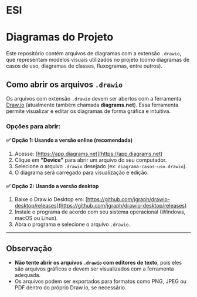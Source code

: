 # ESI
# Diagramas do Projeto

Este repositório contém arquivos de diagramas com a extensão `.drawio`, que representam modelos visuais utilizados no projeto (como diagramas de casos de uso, diagramas de classes, fluxogramas, entre outros).

## Como abrir os arquivos `.drawio`

Os arquivos com extensão `.drawio` devem ser abertos com a ferramenta [Draw.io](https://draw.io) (atualmente também chamada **diagrams.net**). Essa ferramenta permite visualizar e editar os diagramas de forma gráfica e intuitiva.

### Opções para abrir:

#### ✅ Opção 1: Usando a versão online (recomendada)
1. Acesse: [https://app.diagrams.net](https://app.diagrams.net)
2. Clique em **"Device"** para abrir um arquivo do seu computador.
3. Selecione o arquivo `.drawio` desejado (ex: `diagrama-casos-uso.drawio`).
4. O diagrama será carregado para visualização e edição.

#### ✅ Opção 2: Usando a versão desktop
1. Baixe o Draw.io Desktop em: [https://github.com/jgraph/drawio-desktop/releases](https://github.com/jgraph/drawio-desktop/releases)
2. Instale o programa de acordo com seu sistema operacional (Windows, macOS ou Linux).
3. Abra o programa e selecione o arquivo `.drawio`.

---

## Observação

- **Não tente abrir os arquivos `.drawio` com editores de texto**, pois eles são arquivos gráficos e devem ser visualizados com a ferramenta adequada.
- Os arquivos podem ser exportados para formatos como PNG, JPEG ou PDF dentro do próprio Draw.io, se necessário.

